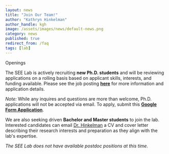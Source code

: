 ```yaml
---
layout: news
title: "Join Our Team!"
author: "Kathryn Hinkelman"
author_handle: kgh
image: /assets/images/news/default-news.png
category: news
published: true
redirect_from: /faq
tags: [lab]
---
```


<div class="bigspacer"></div>
<div class="head">Openings</div>
<div class="spacer"></div>

<!-- The SEE Lab has **fully-funded Ph.D. student positions in Civil and Environmental Engineering** with an anticipated start date of **August 2025** (Fall Semester).  -->

The SEE Lab is actively recruiting **new Ph.D. students** and will be reviewing applications on a rolling basis based on applicant skills, interests, and funding available. Please see the job posting **[here](/assets/pdfs/UVM-SEE-Lab-Job-Posting.pdf)** for more information and application details.

_Note:_ While any inquires and questions are more than welcome, Ph.D. applications will not be accepted via email. To apply, submit this [**Google Form Application**](https://docs.google.com/forms/d/e/1FAIpQLSfhSmQgW6ZofhcccARW9WKWvnlrOus1fKH1tR58rigboDFAsg/viewform?usp=header). 


We are also seeking driven **Bachelor and Master students** to join the lab. Interested candidates can email [Dr. Hinkelman](https://see-lab.github.io/team/kathryn-hinkelman) a CV and cover letter describing their research interests and preparation as they align with the lab's expertise. 


*The SEE Lab does not have available postdoc positions at this time.*
